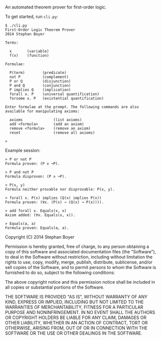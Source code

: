 An automated theorem prover for first-order logic.

To get started, run `cli.py`:

    $ ./cli.py
    First-Order Logic Theorem Prover
    2014 Stephan Boyer

    Terms:

      x       (variable)
      f(x)    (function)

    Formulae:

      P(term)        (predicate)
      not P          (complement)
      P or Q         (disjunction)
      P and Q        (conjunction)
      P implies Q    (implication)
      forall x. P    (universal quantification)
      forsome x. P   (existential quantification)

    Enter formulae at the prompt. The following commands are also available for manipulating axioms:

      axioms              (list axioms)
      add <formula>       (add an axiom)
      remove <formula>    (remove an axiom)
      reset               (remove all axioms)

    >

Example session:

    > P or not P
    Formula proven: (P ∨ ¬P).

    > P and not P
    Formula disproven: (P ∧ ¬P).

    > P(x, y)
    Formula neither provable nor disprovable: P(x, y).

    > forall x. P(x) implies (Q(x) implies P(x))
    Formula proven: (∀x. (P(x) → (Q(x) → P(x)))).

    > add forall x. Equals(x, x)    
    Axiom added: (∀x. Equals(x, x)).

    > Equals(a, a)
    Formula proven: Equals(a, a).

Copyright (C) 2014 Stephan Boyer

Permission is hereby granted, free of charge, to any person obtaining a copy of this software and associated documentation files (the "Software"), to deal in the Software without restriction, including without limitation the rights to use, copy, modify, merge, publish, distribute, sublicense, and/or sell copies of the Software, and to permit persons to whom the Software is furnished to do so, subject to the following conditions:

The above copyright notice and this permission notice shall be included in all copies or substantial portions of the Software.

THE SOFTWARE IS PROVIDED "AS IS", WITHOUT WARRANTY OF ANY KIND, EXPRESS OR IMPLIED, INCLUDING BUT NOT LIMITED TO THE WARRANTIES OF MERCHANTABILITY, FITNESS FOR A PARTICULAR PURPOSE AND NONINFRINGEMENT. IN NO EVENT SHALL THE AUTHORS OR COPYRIGHT HOLDERS BE LIABLE FOR ANY CLAIM, DAMAGES OR OTHER LIABILITY, WHETHER IN AN ACTION OF CONTRACT, TORT OR OTHERWISE, ARISING FROM, OUT OF OR IN CONNECTION WITH THE SOFTWARE OR THE USE OR OTHER DEALINGS IN THE SOFTWARE.